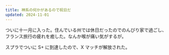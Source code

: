 ```yaml
---
title: 神系の何かがあるので祝日だ
updated: 2024-11-01
---
```


ついに十一月に入った。住んでいる州では休日だったのでのんびり家で過ごし、フランス旅行の疲れを癒した。なんか喉が痛い気がするが。

スプラでついに S+ に到達したので、X マッチが解放された。
